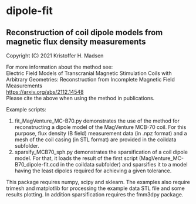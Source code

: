 # dipole-fit
## Reconstruction of coil dipole models from magnetic flux density measurements
Copyright (C) 2021  Kristoffer H. Madsen

For more information about the method see:  
Electric Field Models of Transcranial Magnetic Stimulation Coils with Arbitrary Geometries: Reconstruction from Incomplete Magnetic Field Measurements  
https://arxiv.org/abs/2112.14548  
Please cite the above when using the method in publications.

Example scripts:
1) fit_MagVenture_MC-B70.py demonstrates the use of the method for reconstructing a dipole model of the MagVenture MCB-70 coil. For this purpose, flux density (B field) measurement data (in .npz format) and a mesh of the coil casing (in STL format) are provided in the coildata subfolder.
2) sparsify_MCB70_sph.py demonstrates the sparsification of a coil dipole model. For that, it loads the result of the first script (MagVenture_MC-B70_dipole-fit.ccd in the coildata subfolder) and sparsifies it to a model having the least dipoles required for achieving a given tolerance.

This package requires numpy, scipy and sklearn. The examples also require trimesh and matplotlib for processing the example data STL file and some results plotting. In addition sparsification requires the fmm3dpy package.
